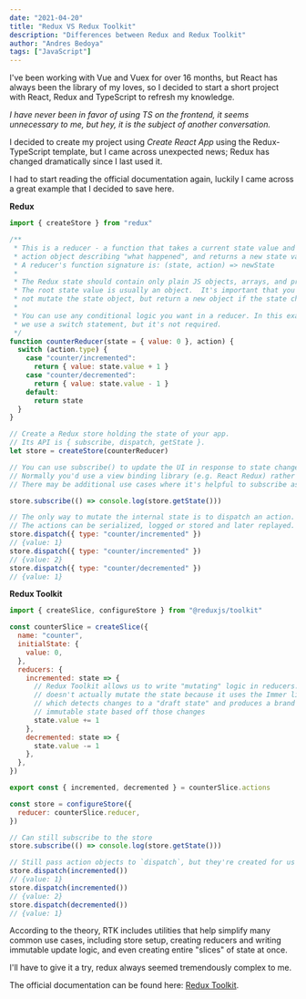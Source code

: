 ```yaml
---
date: "2021-04-20"
title: "Redux VS Redux Toolkit"
description: "Differences between Redux and Redux Toolkit"
author: "Andres Bedoya"
tags: ["JavaScript"]
---
```


I've been working with Vue and Vuex for over 16 months, but React has always been the library of my loves, so I decided to start a short project with React, Redux and TypeScript to refresh my knowledge.

_I have never been in favor of using TS on the frontend, it seems unnecessary to me, but hey, it is the subject of another conversation._

I decided to create my project using _Create React App_ using the Redux-TypeScript template, but I came across unexpected news; Redux has changed dramatically since I last used it.

I had to start reading the official documentation again, luckily I came across a great example that I decided to save here.

**Redux**

```js
import { createStore } from "redux"

/**
 * This is a reducer - a function that takes a current state value and an
 * action object describing "what happened", and returns a new state value.
 * A reducer's function signature is: (state, action) => newState
 *
 * The Redux state should contain only plain JS objects, arrays, and primitives.
 * The root state value is usually an object.  It's important that you should
 * not mutate the state object, but return a new object if the state changes.
 *
 * You can use any conditional logic you want in a reducer. In this example,
 * we use a switch statement, but it's not required.
 */
function counterReducer(state = { value: 0 }, action) {
  switch (action.type) {
    case "counter/incremented":
      return { value: state.value + 1 }
    case "counter/decremented":
      return { value: state.value - 1 }
    default:
      return state
  }
}

// Create a Redux store holding the state of your app.
// Its API is { subscribe, dispatch, getState }.
let store = createStore(counterReducer)

// You can use subscribe() to update the UI in response to state changes.
// Normally you'd use a view binding library (e.g. React Redux) rather than subscribe() directly.
// There may be additional use cases where it's helpful to subscribe as well.

store.subscribe(() => console.log(store.getState()))

// The only way to mutate the internal state is to dispatch an action.
// The actions can be serialized, logged or stored and later replayed.
store.dispatch({ type: "counter/incremented" })
// {value: 1}
store.dispatch({ type: "counter/incremented" })
// {value: 2}
store.dispatch({ type: "counter/decremented" })
// {value: 1}
```

**Redux Toolkit**

```js
import { createSlice, configureStore } from "@reduxjs/toolkit"

const counterSlice = createSlice({
  name: "counter",
  initialState: {
    value: 0,
  },
  reducers: {
    incremented: state => {
      // Redux Toolkit allows us to write "mutating" logic in reducers. It
      // doesn't actually mutate the state because it uses the Immer library,
      // which detects changes to a "draft state" and produces a brand new
      // immutable state based off those changes
      state.value += 1
    },
    decremented: state => {
      state.value -= 1
    },
  },
})

export const { incremented, decremented } = counterSlice.actions

const store = configureStore({
  reducer: counterSlice.reducer,
})

// Can still subscribe to the store
store.subscribe(() => console.log(store.getState()))

// Still pass action objects to `dispatch`, but they're created for us
store.dispatch(incremented())
// {value: 1}
store.dispatch(incremented())
// {value: 2}
store.dispatch(decremented())
// {value: 1}
```

According to the theory, RTK includes utilities that help simplify many common use cases, including store setup, creating reducers and writing immutable update logic, and even creating entire "slices" of state at once.

I'll have to give it a try, redux always seemed tremendously complex to me.

The official documentation can be found here: <a class="hover:no-underline text-blue underline" href="https://redux-toolkit.js.org/" target="_blank" rel="noopener noreferrer">Redux Toolkit</a>.
